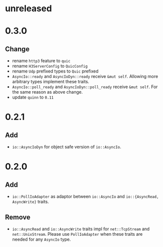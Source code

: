 # unreleased

# 0.3.0
## Change
- rename `http3` feature to `quic`
- rename `H3ServerConfig` to `QuicConfig`
- rename `Udp` prefixed types to `Quic` prefixed
- `AsyncIo::ready` and `AsyncIoDyn::ready` receive `&mut self`. Allowing more arbitrary types implement these traits.
- `AsyncIo::poll_ready` and `AsyncIoDyn::poll_ready` receive `&mut self`. For the same reason as above change.
- update `quinn` to `0.11`

# 0.2.1
## Add
- `io::AsyncIoDyn` for object safe version of `io::AsyncIo`.

# 0.2.0
## Add
- `io::PollIoAdapter` as adaptor between `io::AsyncIo` and `io::{AsyncRead, AsyncWrite}` traits.

## Remove
- `io::AsyncRead` and `io::AsyncWrite` traits impl for `net::TcpStream` and `net::UnixStream`. Please use `PollIoAdapter` when these traits are needed for any `AsyncIo` type.
